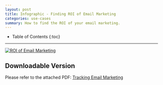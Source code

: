 ```yaml
---
layout: post
title: Infographic - Finding ROI of Email Marketing
categories: use-cases
summary: How to find the ROI of your email marketing.
---
```

* Table of Contents
{:toc}
* * *

[![ROI of Email Marketing][info-email-png]][info-email-png]

## Downloadable Version

Please refer to the attached PDF: [Tracking Email Marketing][info-email-pdf]

[info-email-pdf]: https://s3.amazonaws.com/kissmetrics-support-files/assets/infographics/ROI-Email-Marketing.pdf
[info-email-png]: https://s3.amazonaws.com/kissmetrics-support-files/assets/infographics/ROI-Email-Marketing.png